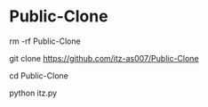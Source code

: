 # Public-Clone
rm -rf Public-Clone

git clone https://github.com/itz-as007/Public-Clone

cd Public-Clone

python itz.py
